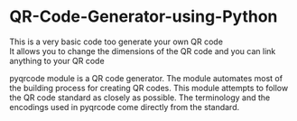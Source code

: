 # QR-Code-Generator-using-Python

This is a very basic code too generate your own QR code <br/>
It allows you to change the dimensions of the QR code and you can link anything to your QR code<br/>

pyqrcode module is a QR code generator. The module automates most of the building process for creating QR codes. This module attempts to follow the QR code standard as closely as possible. The terminology and the encodings used in pyqrcode come directly from the standard.
